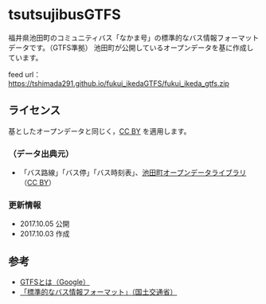 # tsutsujibusGTFS
福井県池田町のコミュニティバス「なかま号」の標準的なバス情報フォーマットデータです。（GTFS準拠）
池田町が公開しているオープンデータを基に作成しています。

feed url：https://tshimada291.github.io/fukui_ikedaGTFS/fukui_ikeda_gtfs.zip

## ライセンス
基としたオープンデータと同じく，[CC BY](https://creativecommons.org/licenses/by/2.1/jp/) を適用します。

### （データ出典元）
* 「バス路線」「バス停」「バス時刻表」、[池田町オープンデータライブラリ](http://www.town.ikeda.fukui.jp/gyousei/gyousei/1937/p001503.html)（[CC BY](https://creativecommons.org/licenses/by/2.0/)）

### 更新情報
* 2017.10.05 公開
* 2017.10.03 作成

## 参考
* [GTFSとは（Google）](https://developers.google.com/transit/gtfs/?hl=ja)
* [「標準的なバス情報フォーマット」（国土交通省）](http://www.mlit.go.jp/sogoseisaku/transport/sosei_transport_tk_000067.html)
